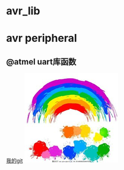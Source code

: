 avr_lib
==============
# avr peripheral
## @atmel uart库函数

[我的git](https://github.com/wkxboot/avr_lib/master)
![caihong](https://github.com/wkxboot/avr_lib/raw/master/jpg/1.jpg)
